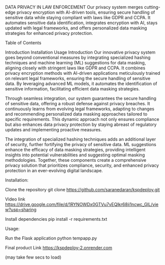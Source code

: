 DATA PRIVACY IN LAW ENFORCEMENT
Our privacy system merges cutting-edge privacy encryption with AI-driven tools, ensuring secure handling of sensitive data while staying compliant with laws like GDPR and CCPA. It automates sensitive data identification, integrates encryption with AI, stays updated with legal frameworks, and offers personalized data masking strategies for enhanced privacy protection.

Table of Contents

Introduction
Installation
Usage
Introduction
Our innovative privacy system goes beyond conventional measures by integrating specialized hashing techniques and machine learning (ML) suggestions for data masking, aligning closely with stringent laws like GDPR and CCPA. It combines privacy encryption methods with AI-driven applications meticulously trained on relevant legal frameworks, ensuring the secure handling of sensitive data. By leveraging advanced ML models, it automates the identification of sensitive information, facilitating efficient data masking strategies.

Through seamless integration, our system guarantees the secure handling of sensitive data, offering a robust defense against privacy breaches. It continuously learns from evolving legal frameworks, adapting to changes and recommending personalized data masking approaches tailored to specific requirements. This dynamic approach not only ensures compliance but also enhances data privacy protection by staying abreast of regulatory updates and implementing proactive measures.

The integration of specialized hashing techniques adds an additional layer of security, further fortifying the privacy of sensitive data. ML suggestions enhance the efficacy of data masking strategies, providing intelligent insights into potential vulnerabilities and suggesting optimal masking methodologies. Together, these components create a comprehensive privacy solution that prioritizes compliance, security, and enhanced privacy protection in an ever-evolving digital landscape.

Installation:

Clone the repository
git clone https://github.com/saranedaran/kspdeploy.git

Video link
https://drive.google.com/file/d/1RYNOWDx0GTVu7vEQlkr68ii1ncwc_GlL/view?usp=sharing

Install dependencies
pip install -r requirements.txt

Usage:

Run the Flask application
python tempapp.py

Final product Link
https://kspdeploy-2.onrender.com

(may take few secs to load)
